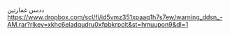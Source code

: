 ددسن غمارتين https://www.dropbox.com/scl/fi/id5vmz351xpaaq1h7s7ew/warning_ddsn_-AM.rar?rlkey=xkhc6eladqudru0xfpbkrpclt&st=hmuupon9&dl=1
